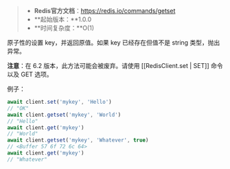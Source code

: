 > - **Redis官方文档**：https://redis.io/commands/getset
> - **起始版本：**1.0.0
> - **时间复杂度：**O(1)

原子性的设置 key，并返回原值。如果 key 已经存在但值不是 string 类型，抛出异常。

**注意**：在 6.2 版本，此方法可能会被废弃。请使用 [[RedisClient.set | SET]] 命令以及 GET 选项。

例子：

```typescript
await client.set('mykey', 'Hello')
// "OK"
await client.getset('mykey', 'World')
// "Hello"
await client.get('mykey')
// "World"
await client.getset('mykey', 'Whatever', true)
// <Buffer 57 6f 72 6c 64>
await client.get('mykey')
// "Whatever"
```
